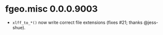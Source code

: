 # fgeo.misc 0.0.0.9003

* `xlff_to_*()` now write correct file extensions (fixes #21; thanks @jess-shue).
